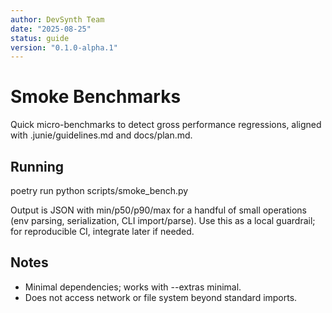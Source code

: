 ```yaml
---
author: DevSynth Team
date: "2025-08-25"
status: guide
version: "0.1.0-alpha.1"
---
```

# Smoke Benchmarks

Quick micro-benchmarks to detect gross performance regressions, aligned with .junie/guidelines.md and docs/plan.md.

## Running

poetry run python scripts/smoke_bench.py

Output is JSON with min/p50/p90/max for a handful of small operations (env parsing, serialization, CLI import/parse). Use this as a local guardrail; for reproducible CI, integrate later if needed.

## Notes
- Minimal dependencies; works with --extras minimal.
- Does not access network or file system beyond standard imports.
